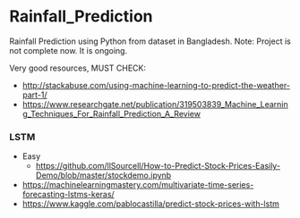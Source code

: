 # Rainfall_Prediction
Rainfall Prediction using Python from dataset in Bangladesh.
Note: Project is not complete now. It is ongoing.

Very good resources, MUST CHECK:
- http://stackabuse.com/using-machine-learning-to-predict-the-weather-part-1/
- https://www.researchgate.net/publication/319503839_Machine_Learning_Techniques_For_Rainfall_Prediction_A_Review

### LSTM
- Easy
  - https://github.com/llSourcell/How-to-Predict-Stock-Prices-Easily-Demo/blob/master/stockdemo.ipynb
- https://machinelearningmastery.com/multivariate-time-series-forecasting-lstms-keras/
- https://www.kaggle.com/pablocastilla/predict-stock-prices-with-lstm
